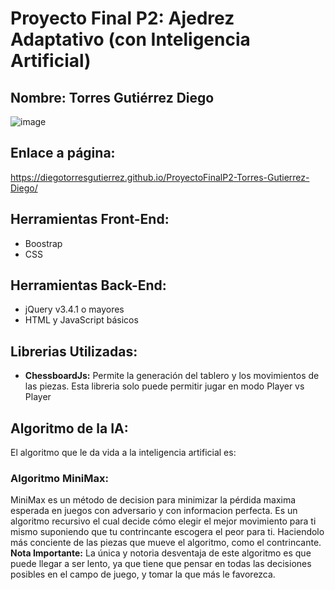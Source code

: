 # Proyecto Final P2: Ajedrez Adaptativo (con **Inteligencia Artificial**)

<h2> Nombre: Torres Gutiérrez Diego </h2>

![image](https://user-images.githubusercontent.com/111834274/205879852-35d7ba1f-19f8-48f0-8c49-a52b6c76b6d5.png)

## Enlace a página:
https://diegotorresgutierrez.github.io/ProyectoFinalP2-Torres-Gutierrez-Diego/

## Herramientas Front-End:
* Boostrap
* CSS
## Herramientas Back-End:
* jQuery v3.4.1 o mayores
* HTML y JavaScript básicos
## Librerias Utilizadas:
* **ChessboardJs:** Permite la generación del tablero y los movimientos de las piezas. Esta libreria solo puede permitir jugar en modo Player vs Player
## Algoritmo de la IA:
El algoritmo que le da vida a la inteligencia artificial es:
### Algoritmo MiniMax: 
MiniMax es un método de decision para minimizar la pérdida maxima esperada en juegos con adversario y con informacion perfecta. Es un algoritmo recursivo el cual decide cómo elegir el mejor movimiento para ti mismo suponiendo que tu contrincante escogera el peor para ti. Haciendolo más conciente de las piezas que mueve el algoritmo, como el contrincante. <br>
**Nota Importante:** La única y notoria desventaja de este algoritmo es que puede llegar a ser lento, ya que tiene que pensar en todas las decisiones posibles en el campo de juego, y tomar la que más le favorezca.
